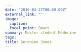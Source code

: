 ```yaml
---
date: "2016-04-27T00:00:00Z"
external_link: ""
image:
  caption: 
  focal_point: Smart
summary: Master student Medecine
tags: 
title: Geronimo Jones
---
```

